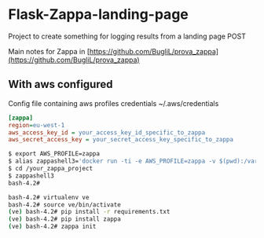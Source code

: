 # Flask-Zappa-landing-page
Project to create something for logging results from a landing page POST

Main notes for Zappa in [https://github.com/BugliL/prova_zappa](https://github.com/BugliL/prova_zappa)


## With aws configured
Config file containing aws profiles credentials ~/.aws/credentials
```ini
[zappa]
region=eu-west-1
aws_access_key_id = your_access_key_id_specific_to_zappa
aws_secret_access_key = your_secret_access_key_specific_to_zappa
```

```bash
$ export AWS_PROFILE=zappa
$ alias zappashell3='docker run -ti -e AWS_PROFILE=zappa -v $(pwd):/var/task -v ~/.aws/:/root/.aws  --rm lambci/lambda:build-python3.6 bash'
$ cd /your_zappa_project
$ zappashell3
bash-4.2#
```

```bash
bash-4.2# virtualenv ve
bash-4.2# source ve/bin/activate
(ve) bash-4.2# pip install -r requirements.txt
(ve) bash-4.2# pip install zappa
(ve) bash-4.2# zappa init
```
